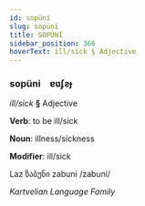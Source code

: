 ```yaml
---
id: sopüni
slug: sopüni
title: SOPÜNİ
sidebar_position: 366
hoverText: ill/sick § Adjective
---
```


### sopüni&emsp;<span kind="abugida">ɐʋʄƨɟ</span>

*ill/sick* **§** Adjective

**Verb**: to be ill/sick

**Noun**: illness/sickness

**Modifier**: ill/sick

Laz ზაბუნი zabuni /zabuni/

*Kartvelian Language Family*